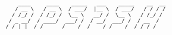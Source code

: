 <pre>    ____     ____    _____   ___    _____    __  __
   / __ \   / __ \  / ___/  |__ \  / ___/   / / / /
  / /_/ /  / /_/ /  \__ \   __/ /  \__ \   / /_/ / 
 / _ __/  / ____/  ___/ /  / __/  ___/ /  / __  /  
/_/ |_|  /_/      /____/  /____/ /____/  /_/ /_/   </pre>
                                                   
                                                   
